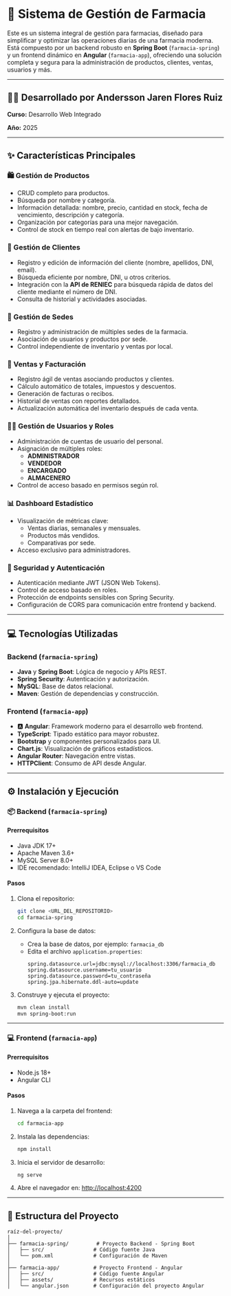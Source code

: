 # 💊 Sistema de Gestión de Farmacia

Este es un sistema integral de gestión para farmacias, diseñado para simplificar y optimizar las operaciones diarias de una farmacia moderna. Está compuesto por un backend robusto en **Spring Boot** (`farmacia-spring`) y un frontend dinámico en **Angular** (`farmacia-app`), ofreciendo una solución completa y segura para la administración de productos, clientes, ventas, usuarios y más.

---
## 🧑‍💻 Desarrollado por Andersson Jaren Flores Ruiz    
**Curso:** Desarrollo Web Integrado

**Año:** 2025

---

## ✨ Características Principales

### 🛍️ Gestión de Productos
- CRUD completo para productos.
- Búsqueda por nombre y categoría.
- Información detallada: nombre, precio, cantidad en stock, fecha de vencimiento, descripción y categoría.
- Organización por categorías para una mejor navegación.
- Control de stock en tiempo real con alertas de bajo inventario.

### 👥 Gestión de Clientes
- Registro y edición de información del cliente (nombre, apellidos, DNI, email).
- Búsqueda eficiente por nombre, DNI, u otros criterios.
- Integración con la **API de RENIEC** para búsqueda rápida de datos del cliente mediante el número de DNI.
- Consulta de historial y actividades asociadas.

### 🏪 Gestión de Sedes
- Registro y administración de múltiples sedes de la farmacia.
- Asociación de usuarios y productos por sede.
- Control independiente de inventario y ventas por local.

### 🛒 Ventas y Facturación
- Registro ágil de ventas asociando productos y clientes.
- Cálculo automático de totales, impuestos y descuentos.
- Generación de facturas o recibos.
- Historial de ventas con reportes detallados.
- Actualización automática del inventario después de cada venta.

### 🧑‍💼 Gestión de Usuarios y Roles
- Administración de cuentas de usuario del personal.
- Asignación de múltiples roles:
  - **ADMINISTRADOR**
  - **VENDEDOR**
  - **ENCARGADO**
  - **ALMACENERO**
- Control de acceso basado en permisos según rol.

### 📊 Dashboard Estadístico
- Visualización de métricas clave:
  - Ventas diarias, semanales y mensuales.
  - Productos más vendidos.
  - Comparativas por sede.
- Acceso exclusivo para administradores.

### 🔐 Seguridad y Autenticación
- Autenticación mediante JWT (JSON Web Tokens).
- Control de acceso basado en roles.
- Protección de endpoints sensibles con Spring Security.
- Configuración de CORS para comunicación entre frontend y backend.

---

## 💻 Tecnologías Utilizadas

### Backend (`farmacia-spring`)
- **Java** y **Spring Boot**: Lógica de negocio y APIs REST.
- **Spring Security**: Autenticación y autorización.
- **MySQL**: Base de datos relacional.
- **Maven**: Gestión de dependencias y construcción.

### Frontend (`farmacia-app`)
- 🅰️ **Angular**: Framework moderno para el desarrollo web frontend.
- **TypeScript**: Tipado estático para mayor robustez.
- **Bootstrap** y componentes personalizados para UI.
- **Chart.js**: Visualización de gráficos estadísticos.
- **Angular Router**: Navegación entre vistas.
- **HTTPClient**: Consumo de API desde Angular.

---

## ⚙️ Instalación y Ejecución

### 📦 Backend (`farmacia-spring`)

#### Prerrequisitos
- Java JDK 17+
- Apache Maven 3.6+
- MySQL Server 8.0+
- IDE recomendado: IntelliJ IDEA, Eclipse o VS Code

#### Pasos
1. Clona el repositorio:
   ```bash
   git clone <URL_DEL_REPOSITORIO>
   cd farmacia-spring
   ```

2. Configura la base de datos:
   - Crea la base de datos, por ejemplo: `farmacia_db`
   - Edita el archivo `application.properties`:
     ```properties
     spring.datasource.url=jdbc:mysql://localhost:3306/farmacia_db
     spring.datasource.username=tu_usuario
     spring.datasource.password=tu_contraseña
     spring.jpa.hibernate.ddl-auto=update
     ```

3. Construye y ejecuta el proyecto:
   ```bash
   mvn clean install
   mvn spring-boot:run
   ```

---

### 💻 Frontend (`farmacia-app`)

#### Prerrequisitos
- Node.js 18+
- Angular CLI

#### Pasos
1. Navega a la carpeta del frontend:
   ```bash
   cd farmacia-app
   ```

2. Instala las dependencias:
   ```bash
   npm install
   ```

3. Inicia el servidor de desarrollo:
   ```bash
   ng serve
   ```

4. Abre el navegador en: [http://localhost:4200](http://localhost:4200)

---

## 📂 Estructura del Proyecto

```
raíz-del-proyecto/
│
├── farmacia-spring/         # Proyecto Backend - Spring Boot
│   ├── src/                # Código fuente Java
│   └── pom.xml             # Configuración de Maven
│
├── farmacia-app/           # Proyecto Frontend - Angular
│   ├── src/                # Código fuente Angular
│   ├── assets/             # Recursos estáticos
│   └── angular.json        # Configuración del proyecto Angular
```

